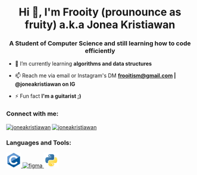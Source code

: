 <h1 align="center">Hi 👋, I'm Frooity (prounounce as fruity) a.k.a Jonea Kristiawan</h1>
<h3 align="center">A Student of Computer Science and still learning how to code efficiently</h3>

- 🌱 I’m currently learning **algorithms and data structures**

- 📫 Reach me via email or Instagram's DM **frooitism@gmail.com | @joneakristiawan on IG**

- ⚡ Fun fact **I'm a guitarist ;)**

<h3 align="left">Connect with me:</h3>
<p align="left">
<a href="https://fb.com/joneakristiawan" target="blank"><img align="center" src="https://raw.githubusercontent.com/rahuldkjain/github-profile-readme-generator/master/src/images/icons/Social/facebook.svg" alt="joneakristiawan" height="30" width="40" /></a>
<a href="https://instagram.com/joneakristiawan" target="blank"><img align="center" src="https://raw.githubusercontent.com/rahuldkjain/github-profile-readme-generator/master/src/images/icons/Social/instagram.svg" alt="joneakristiawan" height="30" width="40" /></a>
</p>

<h3 align="left">Languages and Tools:</h3>
<p align="left"> <a href="https://www.cprogramming.com/" target="_blank" rel="noreferrer"> <img src="https://raw.githubusercontent.com/devicons/devicon/master/icons/c/c-original.svg" alt="c" width="40" height="40"/> </a> <a href="https://www.figma.com/" target="_blank" rel="noreferrer"> <img src="https://www.vectorlogo.zone/logos/figma/figma-icon.svg" alt="figma" width="40" height="40"/> </a> <a href="https://www.python.org" target="_blank" rel="noreferrer"> <img src="https://raw.githubusercontent.com/devicons/devicon/master/icons/python/python-original.svg" alt="python" width="40" height="40"/> </a> </p>
